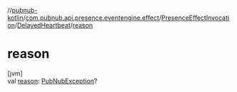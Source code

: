 //[pubnub-kotlin](../../../../index.md)/[com.pubnub.api.presence.eventengine.effect](../../index.md)/[PresenceEffectInvocation](../index.md)/[DelayedHeartbeat](index.md)/[reason](reason.md)

# reason

[jvm]\
val [reason](reason.md): [PubNubException](../../../com.pubnub.api/-pub-nub-exception/index.md)?
